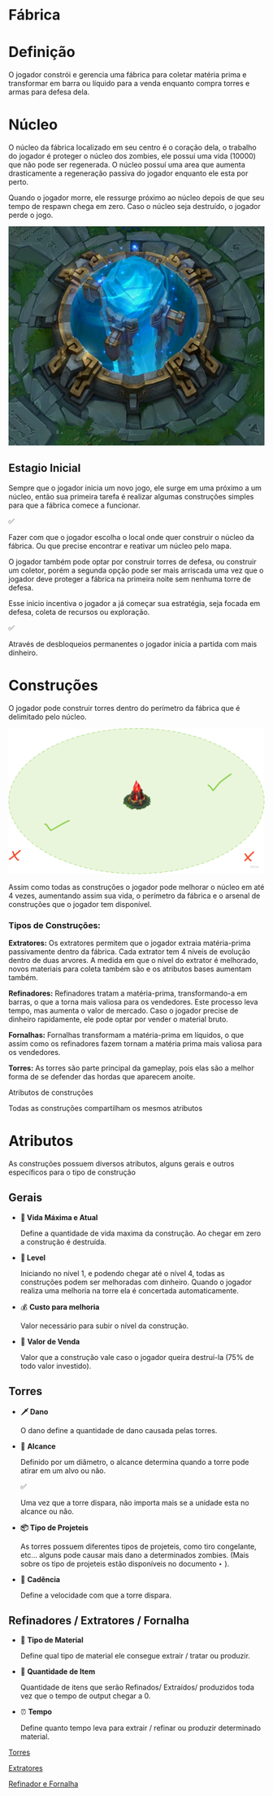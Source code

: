 # Fábrica

# Definição

O jogador constrói e gerencia uma fábrica para coletar matéria prima e transformar em barra ou líquido para a venda enquanto compra torres e armas para defesa dela.

# Núcleo

O núcleo da fábrica localizado em seu centro é o coração dela, o trabalho do jogador é proteger o núcleo dos zombies, ele possui uma vida (10000) que não pode ser regenerada. O núcleo possuí uma area que aumenta drasticamente a regeneração passiva do jogador enquanto ele esta por perto. 

Quando o jogador morre, ele ressurge próximo ao núcleo depois de que seu tempo de respawn chega em zero. Caso o núcleo seja destruído, o jogador perde o jogo.

![image.png](image%2029.png)

## Estagio Inicial

Sempre que o jogador inicia um novo jogo, ele surge em uma próximo a um núcleo, então sua primeira tarefa é realizar algumas construções simples para que a fábrica comece a funcionar.

<aside>
✅

Fazer com que o jogador escolha o local onde quer construir o núcleo da fábrica. Ou que precise encontrar e reativar um núcleo pelo mapa. 

</aside>

O jogador também pode optar por construir torres de defesa, ou construir um coletor, porém a segunda opção pode ser mais arriscada uma vez que o jogador deve proteger a fábrica na primeira noite sem nenhuma torre de defesa. 

Esse inicio incentiva o jogador a já começar sua estratégia, seja focada em defesa, coleta de recursos ou exploração.

<aside>
✅

Através de desbloqueios permanentes o jogador inicia a partida com mais dinheiro. 

</aside>

# Construções

O  jogador pode construir torres dentro do perímetro da fábrica que é delimitado pelo núcleo. 

![image.png](image%2030.png)

Assim como todas as construções o jogador pode melhorar o núcleo em até 4 vezes, aumentando assim sua vida, o perímetro da fábrica e o arsenal de construções que o jogador tem disponível. 

### Tipos de Construções:

**Extratores:** Os extratores permitem que o jogador extraia matéria-prima passivamente dentro da fábrica. Cada extrator tem 4 níveis de evolução dentro de duas arvores. A medida em que o nível do extrator é melhorado, novos materiais para coleta também são e os atributos bases aumentam também.

**Refinadores:** Refinadores tratam a matéria-prima, transformando-a em barras, o que a torna mais valiosa para os vendedores. Este processo leva tempo, mas aumenta o valor de mercado. Caso o jogador precise de dinheiro rapidamente, ele pode optar por vender o material bruto.

**Fornalhas:**  Fornalhas transformam a matéria-prima em líquidos, o que assim como os refinadores fazem tornam a matéria prima mais valiosa para os vendedores.

**Torres:** As torres são parte principal da gameplay, pois elas são a melhor forma de se defender das hordas que aparecem anoite. 

Atributos de construções

Todas as construções compartilham os mesmos atributos 

# Atributos

As construções possuem diversos atributos, alguns gerais e outros específicos para o tipo de construção

## Gerais

- **💖 Vida Máxima e Atual**
    
    Define a quantidade de vida maxima da construção. Ao chegar em zero a construção é destruída.
    
- **🧬 Level**
    
    Iniciando no nível 1, e podendo chegar até o nível 4, todas as construções podem ser melhoradas com dinheiro. Quando o jogador realiza uma melhoria na torre ela é concertada automaticamente.
    
- 💰 **Custo para melhoria**
    
    Valor necessário para subir o nível da construção.
    
- 💸 **Valor de Venda**
    
    Valor que a construção vale caso o jogador queira destruí-la (75% de todo valor investido).
    

## Torres

- **🗡️ Dano**
    
    O dano define a quantidade de dano causada pelas torres.
    
- 🏹 **Alcance**
    
    Definido por um diâmetro, o alcance determina quando a torre pode atirar em um alvo ou não. 
    
    <aside>
    ✅
    
    Uma vez que a torre dispara, não importa mais se a unidade esta no alcance ou não.
    
    </aside>
    
- **📦 Tipo de Projeteis**
    
    As torres possuem diferentes tipos de projeteis, como tiro congelante, etc… alguns pode causar mais dano a determinados zombies. (Mais sobre os tipo de projeteis estão disponíveis no documento ‣ ).
    
- 💨 **Cadência**
    
    Define a velocidade com que a torre dispara.
    

## Refinadores / Extratores / Fornalha

- 💎 **Tipo de Material**
    
    Define qual tipo de material ele consegue extrair / tratar ou produzir.
    
- 🔢 **Quantidade de Item**
    
    Quantidade de itens que serão Refinados/ Extraídos/ produzidos toda vez que o tempo de output chegar a 0.
    
- ⏰ **Tempo**
    
    Define quanto tempo leva para extrair / refinar ou produzir determinado material.
    

[Torres](Torres%2011e8d3ef68dd80588c44fa52f976a636.md)

[Extratores](Extratores%2012d8d3ef68dd808286d4f559d70919a9.md)

[Refinador e Fornalha](Refinador%20e%20Fornalha%2012f8d3ef68dd801ea2faf1c652021cb9.md)